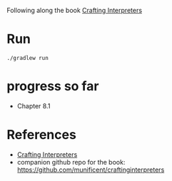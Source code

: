 

Following along the book [Crafting Interpreters](https://craftinginterpreters.com/)


# Run 

```
./gradlew run
```

# progress so far

* Chapter 8.1

# References

* [Crafting Interpreters](https://craftinginterpreters.com/)
* companion github repo for the book: https://github.com/munificent/craftinginterpreters



